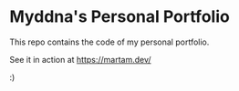 # Myddna's Personal Portfolio

This repo contains the code of my personal portfolio.

See it in action at https://martam.dev/

:)
